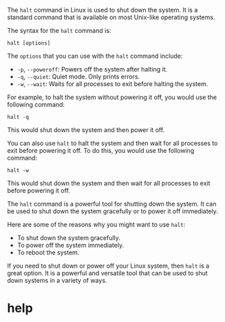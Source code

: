 The `halt` command in Linux is used to shut down the system. It is a standard command that is available on most Unix-like operating systems.

The syntax for the `halt` command is:

```
halt [options]
```

The `options` that you can use with the `halt` command include:

* `-p`, `--poweroff`: Powers off the system after halting it.
* `-q`, `--quiet`: Quiet mode. Only prints errors.
* `-w`, `--wait`: Waits for all processes to exit before halting the system.

For example, to halt the system without powering it off, you would use the following command:

```
halt -q
```

This would shut down the system and then power it off.

You can also use `halt` to halt the system and then wait for all processes to exit before powering it off. To do this, you would use the following command:

```
halt -w
```

This would shut down the system and then wait for all processes to exit before powering it off.

The `halt` command is a powerful tool for shutting down the system. It can be used to shut down the system gracefully or to power it off immediately.

Here are some of the reasons why you might want to use `halt`:

* To shut down the system gracefully.
* To power off the system immediately.
* To reboot the system.

If you need to shut down or power off your Linux system, then `halt` is a great option. It is a powerful and versatile tool that can be used to shut down systems in a variety of ways.



# help 

```

```


